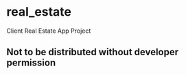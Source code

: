 # real_estate

Client Real Estate App Project
## Not to be distributed without developer permission
